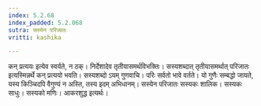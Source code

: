 ```yaml
---
index: 5.2.68
index_padded: 5.2.068
sutra: सस्येन परिजातः
vritti: kashika

---
```

कन् प्रत्ययः इत्येव स्वर्यते, न ठक्। निर्देशादेव तृतीयासमर्थविभक्तिः। सस्यशब्दात् तृतीयासमर्थात् परिजातः इत्यस्मिन्नर्थे कन् प्रत्ययो भवति। सस्यशब्दो ऽयम् गुणवाचि। परिः सर्वतो भावे वर्तते। यो गुणैः सम्बद्धो जायते, यस्य किञ्चिदपि वैगुण्यं न अस्ति, तस्य इदम् अभिधानम्। सस्येन परिजातः सस्यकः शालिक। सस्यकः साधुः। सस्यको मणिः। आकरशुद्ध इत्यर्थः।